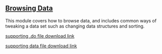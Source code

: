 ## [Browsing Data](https://pjakiela.github.io/stata/browsing.mp4)

This module covers how to browse data, and includes common ways of tweaking a data set such as changing data structures and sorting.

[supporting .do file download link](https://pjakiela.github.io/browsing.do)

[supporting data file download link](https://pjakiela.github.io/mpd2020.dta)
